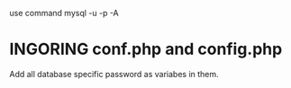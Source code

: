 use command
mysql -u <username> -p -A <databasename>

# INGORING conf.php and config.php #
Add all database specific password as variabes in them.

